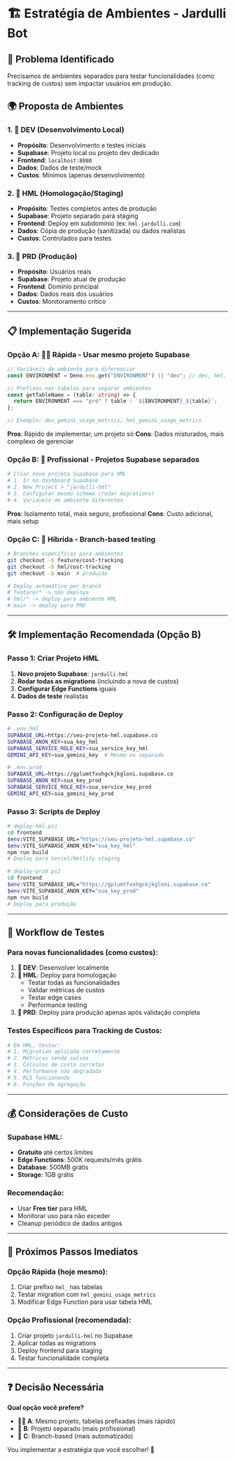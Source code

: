 # 🏗️ Estratégia de Ambientes - Jardulli Bot

## 🎯 Problema Identificado
Precisamos de ambientes separados para testar funcionalidades (como tracking de custos) sem impactar usuários em produção.

## 🌍 Proposta de Ambientes

### 1. 🧪 **DEV** (Desenvolvimento Local)
- **Propósito**: Desenvolvimento e testes iniciais
- **Supabase**: Projeto local ou projeto dev dedicado
- **Frontend**: `localhost:8080`
- **Dados**: Dados de teste/mock
- **Custos**: Mínimos (apenas desenvolvimento)

### 2. 🔄 **HML** (Homologação/Staging) 
- **Propósito**: Testes completos antes de produção
- **Supabase**: Projeto separado para staging
- **Frontend**: Deploy em subdomínio (ex: `hml.jardulli.com`)
- **Dados**: Cópia de produção (sanitizada) ou dados realistas
- **Custos**: Controlados para testes

### 3. 🚀 **PRD** (Produção)
- **Propósito**: Usuários reais
- **Supabase**: Projeto atual de produção
- **Frontend**: Domínio principal
- **Dados**: Dados reais dos usuários
- **Custos**: Monitoramento crítico

---

## 📋 Implementação Sugerida

### Opção A: 🏃‍♂️ **Rápida** - Usar mesmo projeto Supabase
```typescript
// Variáveis de ambiente para diferenciar
const ENVIRONMENT = Deno.env.get("ENVIRONMENT") || "dev"; // dev, hml, prd

// Prefixos nas tabelas para separar ambientes
const getTableName = (table: string) => {
  return ENVIRONMENT === "prd" ? table : `${ENVIRONMENT}_${table}`;
};

// Exemplo: dev_gemini_usage_metrics, hml_gemini_usage_metrics
```

**Pros**: Rápido de implementar, um projeto só
**Cons**: Dados misturados, mais complexo de gerenciar

### Opção B: 🏢 **Profissional** - Projetos Supabase separados
```bash
# Criar novo projeto Supabase para HML
# 1. Ir no dashboard Supabase
# 2. New Project > "jardulli-hml"
# 3. Configurar mesmo schema (rodar migrations)
# 4. Variáveis de ambiente diferentes
```

**Pros**: Isolamento total, mais seguro, profissional
**Cons**: Custo adicional, mais setup

### Opção C: 🎯 **Híbrida** - Branch-based testing
```bash
# Branches específicas para ambientes
git checkout -b feature/cost-tracking
git checkout -b hml/cost-tracking
git checkout -b main  # produção

# Deploy automático por branch
# feature/* -> não deploya
# hml/* -> deploy para ambiente HML
# main -> deploy para PRD
```

---

## 🛠️ Implementação Recomendada (Opção B)

### Passo 1: Criar Projeto HML
1. **Novo projeto Supabase**: `jardulli-hml`
2. **Rodar todas as migrations** (incluindo a nova de custos)
3. **Configurar Edge Functions** iguais
4. **Dados de teste** realistas

### Passo 2: Configuração de Deploy
```bash
# .env.hml
SUPABASE_URL=https://seu-projeto-hml.supabase.co
SUPABASE_ANON_KEY=sua_key_hml
SUPABASE_SERVICE_ROLE_KEY=sua_service_key_hml
GEMINI_API_KEY=sua_gemini_key  # Mesmo ou separado

# .env.prod  
SUPABASE_URL=https://gplumtfxxhgckjkgloni.supabase.co
SUPABASE_ANON_KEY=sua_key_prod
SUPABASE_SERVICE_ROLE_KEY=sua_service_key_prod
GEMINI_API_KEY=sua_gemini_key_prod
```

### Passo 3: Scripts de Deploy
```bash
# deploy-hml.ps1
cd frontend
$env:VITE_SUPABASE_URL="https://seu-projeto-hml.supabase.co"
$env:VITE_SUPABASE_ANON_KEY="sua_key_hml"
npm run build
# Deploy para Vercel/Netlify staging

# deploy-prod.ps1  
cd frontend
$env:VITE_SUPABASE_URL="https://gplumtfxxhgckjkgloni.supabase.co"
$env:VITE_SUPABASE_ANON_KEY="sua_key_prod"
npm run build
# Deploy para produção
```

---

## 🧪 Workflow de Testes

### Para novas funcionalidades (como custos):

1. **🔧 DEV**: Desenvolver localmente
2. **🔄 HML**: Deploy para homologação
   - Testar todas as funcionalidades
   - Validar métricas de custos
   - Testar edge cases
   - Performance testing
3. **🚀 PRD**: Deploy para produção apenas após validação completa

### Testes Específicos para Tracking de Custos:

```bash
# Em HML, testar:
# 1. Migration aplicada corretamente
# 2. Métricas sendo salvas
# 3. Cálculos de custo corretos  
# 4. Performance não degradada
# 5. RLS funcionando
# 6. Funções de agregação
```

---

## 💰 Considerações de Custo

### Supabase HML:
- **Gratuito** até certos limites
- **Edge Functions**: 500K requests/mês grátis
- **Database**: 500MB grátis  
- **Storage**: 1GB grátis

### Recomendação:
- Usar **Free tier** para HML
- Monitorar uso para não exceder
- Cleanup periódico de dados antigos

---

## 🎯 Próximos Passos Imediatos

### Opção Rápida (hoje mesmo):
1. Criar prefixo `hml_` nas tabelas
2. Testar migration com `hml_gemini_usage_metrics`
3. Modificar Edge Function para usar tabela HML

### Opção Profissional (recomendada):
1. Criar projeto `jardulli-hml` no Supabase
2. Aplicar todas as migrations
3. Deploy frontend para staging
4. Testar funcionalidade completa

---

## ❓ Decisão Necessária

**Qual opção você prefere?**

- 🏃‍♂️ **A**: Mesmo projeto, tabelas prefixadas (mais rápido)
- 🏢 **B**: Projeto separado (mais profissional) 
- 🎯 **C**: Branch-based (mais automatizado)

Vou implementar a estratégia que você escolher! 🚀